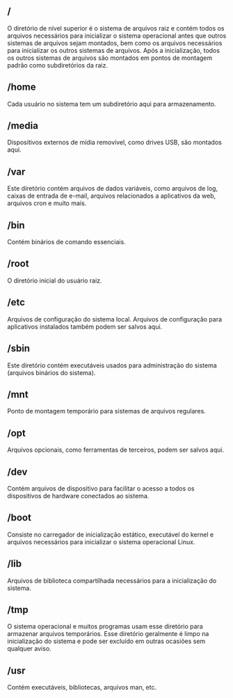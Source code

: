 ## /
O diretório de nível superior é o sistema de arquivos raiz e contém todos os arquivos necessários para inicializar o sistema operacional antes que outros sistemas de arquivos sejam montados, bem como os arquivos necessários para inicializar os outros sistemas de arquivos. Após a inicialização, todos os outros sistemas de arquivos são montados em pontos de montagem padrão como subdiretórios da raiz.

## /home
Cada usuário no sistema tem um subdiretório aqui para armazenamento.

## /media
Dispositivos externos de mídia removível, como drives USB, são montados aqui.

## /var
Este diretório contém arquivos de dados variáveis, como arquivos de log, caixas de entrada de e-mail, arquivos relacionados a aplicativos da web, arquivos cron e muito mais.

## /bin
Contém binários de comando essenciais.

## /root
O diretório inicial do usuário raiz.

## /etc
Arquivos de configuração do sistema local. Arquivos de configuração para aplicativos instalados também podem ser salvos aqui.

## /sbin
Este diretório contém executáveis ​​usados ​​para administração do sistema (arquivos binários do sistema).

## /mnt
Ponto de montagem temporário para sistemas de arquivos regulares.

## /opt
Arquivos opcionais, como ferramentas de terceiros, podem ser salvos aqui.

## /dev
Contém arquivos de dispositivo para facilitar o acesso a todos os dispositivos de hardware conectados ao sistema.

## /boot
Consiste no carregador de inicialização estático, executável do kernel e arquivos necessários para inicializar o sistema operacional Linux.

## /lib
Arquivos de biblioteca compartilhada necessários para a inicialização do sistema.

## /tmp
O sistema operacional e muitos programas usam esse diretório para armazenar arquivos temporários. Esse diretório geralmente é limpo na inicialização do sistema e pode ser excluído em outras ocasiões sem qualquer aviso.

## /usr
Contém executáveis, bibliotecas, arquivos man, etc.